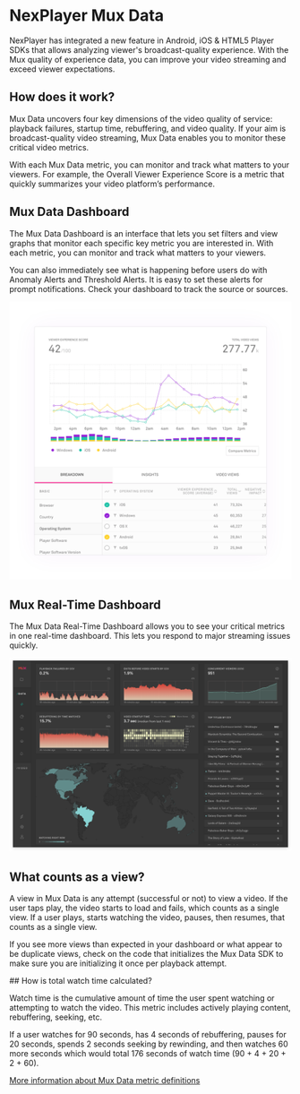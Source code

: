 # NexPlayer Mux Data

NexPlayer has integrated a new feature in Android, iOS & HTML5 Player SDKs that allows analyzing viewer's broadcast-quality experience. With the Mux quality of experience data, you can improve your video streaming and exceed viewer expectations.

## How does it work?

Mux Data uncovers four key dimensions of the video quality of service: playback failures, startup time, rebuffering, and video quality. If your aim is broadcast-quality video streaming, Mux Data enables you to monitor these critical video metrics.

With each Mux Data metric, you can monitor and track what matters to your viewers. For example, the Overall Viewer Experience Score is a metric that quickly summarizes your video platform’s performance.

## Mux Data Dashboard

The Mux Data Dashboard is an interface that lets you set filters and view graphs that monitor each specific key metric you are interested in. With each metric, you can monitor and track what matters to your viewers.

You can also immediately see what is happening before users do with Anomaly Alerts and Threshold Alerts. It is easy to set these alerts for prompt notifications. Check your dashboard to track the source or sources.

<img text-align="center" src="./assets/mux-chart-1.png">

## Mux Real-Time Dashboard

The Mux Data Real-Time Dashboard allows you to see your critical metrics in one real-time dashboard. This lets you respond to major streaming issues quickly.

<img text-align="center" src="./assets/mux-realtime.png">

## What counts as a view?

A view in Mux Data is any attempt (successful or not) to view a video. If the user taps play, the video starts to load and fails, which counts as a single view. If a user plays, starts watching the video, pauses, then resumes, that counts as a single view.

If you see more views than expected in your dashboard or what appear to be duplicate views, check on the code that initializes the Mux Data SDK to make sure you are initializing it once per playback attempt.

## How is total watch time calculated?

Watch time is the cumulative amount of time the user spent watching or attempting to watch the video. This metric includes actively playing content, rebuffering, seeking, etc.

If a user watches for 90 seconds, has 4 seconds of rebuffering, pauses for 20 seconds, spends 2 seconds seeking by rewinding, and then watches 60 more seconds which would total 176 seconds of watch time (90 + 4 + 20 + 2 + 60).

[More information about Mux Data metric definitions](https://docs.mux.com/guides/data/understand-metric-definitions)



